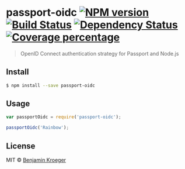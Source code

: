 # passport-oidc [![NPM version][npm-image]][npm-url] [![Build Status][travis-image]][travis-url] [![Dependency Status][daviddm-image]][daviddm-url] [![Coverage percentage][coveralls-image]][coveralls-url]
> OpenID Connect authentication strategy for Passport and Node.js


## Install

```sh
$ npm install --save passport-oidc
```


## Usage

```js
var passportOidc = require('passport-oidc');

passportOidc('Rainbow');
```

## License

MIT © [Benjamin Kroeger]()


[npm-image]: https://badge.fury.io/js/passport-oidc.svg
[npm-url]: https://npmjs.org/package/passport-oidc
[travis-image]: https://travis-ci.org/benkroeger/passport-oidc.svg?branch=master
[travis-url]: https://travis-ci.org/benkroeger/passport-oidc
[daviddm-image]: https://david-dm.org/benkroeger/passport-oidc.svg?theme=shields.io
[daviddm-url]: https://david-dm.org/benkroeger/passport-oidc
[coveralls-image]: https://coveralls.io/repos/benkroeger/passport-oidc/badge.svg
[coveralls-url]: https://coveralls.io/r/benkroeger/passport-oidc
